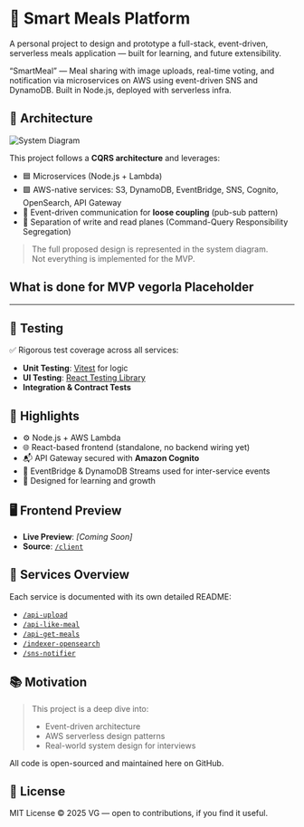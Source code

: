 # 🍱 Smart Meals Platform

A personal project to design and prototype a full-stack, event-driven, serverless meals application — built for learning, and future extensibility.

“SmartMeal” — Meal sharing with image uploads, real-time voting, and notification via microservices on AWS using event-driven SNS and DynamoDB. Built in Node.js, deployed with serverless infra.

## 📐 Architecture

![System Diagram](./assets/system-architecture.png)

This project follows a **CQRS architecture** and leverages:

- 🟦 Microservices (Node.js + Lambda)
- 🟩 AWS-native services: S3, DynamoDB, EventBridge, SNS, Cognito, OpenSearch, API Gateway
- 📨 Event-driven communication for **loose coupling** (pub-sub pattern)
- 🔀 Separation of write and read planes (Command-Query Responsibility Segregation)

> The full proposed design is represented in the system diagram.  
> Not everything is implemented for the MVP.

## What is done for MVP vegorla Placeholder

---

## 🧪 Testing

✅ Rigorous test coverage across all services:

- **Unit Testing**: [Vitest](https://vitest.dev/) for logic
- **UI Testing**: [React Testing Library](https://testing-library.com/docs/react-testing-library/intro/)
- **Integration & Contract Tests**

## 🎯 Highlights

- ⚙️ Node.js + AWS Lambda
- 🌐 React-based frontend (standalone, no backend wiring yet)
- 📬 API Gateway secured with **Amazon Cognito**
- 🔄 EventBridge & DynamoDB Streams used for inter-service events
- 🧠 Designed for learning and growth

## 🖥️ Frontend Preview

- **Live Preview**: _[Coming Soon]_
- **Source**: [`/client`](./react-client/)

## 📁 Services Overview

Each service is documented with its own detailed README:

- [`/api-upload`](./services/api-upload)
- [`/api-like-meal`](./services/api-like-meal)
- [`/api-get-meals`](./services/api-get-meals)
- [`/indexer-opensearch`](./services/indexer-opensearch)
- [`/sns-notifier`](./services/sns-notifier)

## 📚 Motivation

> This project is a deep dive into:
>
> - Event-driven architecture
> - AWS serverless design patterns
> - Real-world system design for interviews

All code is open-sourced and maintained here on GitHub.

## 🚀 License

MIT License © 2025 VG — open to contributions, if you find it useful.
